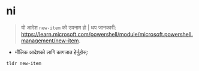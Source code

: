 # ni

> यो आदेश `new-item` को उपनाम हो |
> थप जानकारी: <https://learn.microsoft.com/powershell/module/microsoft.powershell.management/new-item>.

- मौलिक आदेशको लागि कागजात हेर्नुहोस्:

`tldr new-item`
